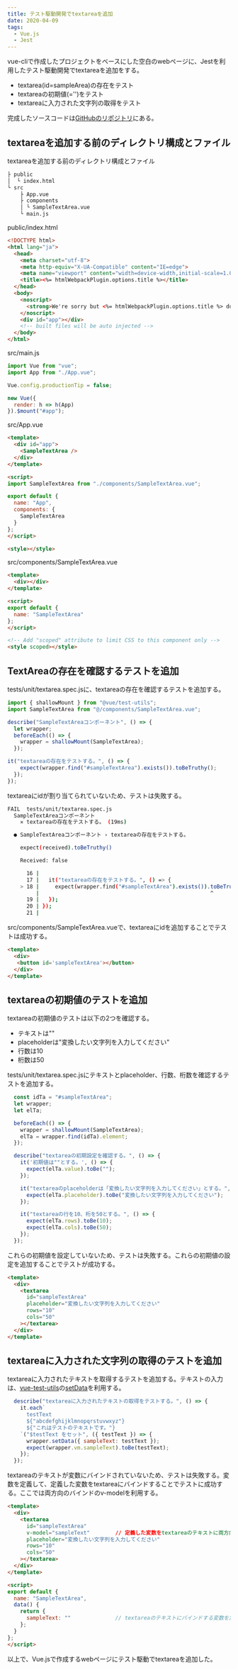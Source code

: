 ```yaml
---
title: テスト駆動開発でtextareaを追加
date: 2020-04-09
tags:
  - Vue.js
  - Jest
---
```


vue-cliで作成したプロジェクトをベースにした空白のwebページに、Jestを利用したテスト駆動開発でtextareaを追加をする。

- textarea(id=sampleArea)の存在をテスト
- textareaの初期値(='')をテスト
- textareaに入力された文字列の取得をテスト

完成したソースコードは[GitHubのリポジトリ](https://github.com/kubotama/sample_textarea)にある。

## textareaを追加する前のディレクトリ構成とファイル

textareaを追加する前のディレクトリ構成とファイル

```sh
├ public
│  └ index.html
└ src
    ├ App.vue
    ├ components
    │ └ SampleTextArea.vue
    └ main.js
```

public/index.html

```html
<!DOCTYPE html>
<html lang="ja">
  <head>
    <meta charset="utf-8">
    <meta http-equiv="X-UA-Compatible" content="IE=edge">
    <meta name="viewport" content="width=device-width,initial-scale=1.0">
    <title><%= htmlWebpackPlugin.options.title %></title>
  </head>
  <body>
    <noscript>
      <strong>We're sorry but <%= htmlWebpackPlugin.options.title %> doesn't work properly without JavaScript enabled. Please enable it to continue.</strong>
    </noscript>
    <div id="app"></div>
    <!-- built files will be auto injected -->
  </body>
</html>
```

src/main.js

```javascript
import Vue from "vue";
import App from "./App.vue";

Vue.config.productionTip = false;

new Vue({
  render: h => h(App)
}).$mount("#app");
```

src/App.vue

```html
<template>
  <div id="app">
    <SampleTextArea />
  </div>
</template>

<script>
import SampleTextArea from "./components/SampleTextArea.vue";

export default {
  name: "App",
  components: {
    SampleTextArea
  }
};
</script>

<style></style>
```

src/components/SampleTextArea.vue

```html
<template>
  <div></div>
</template>

<script>
export default {
  name: "SampleTextArea"
};
</script>

<!-- Add "scoped" attribute to limit CSS to this component only -->
<style scoped></style>
```

## TextAreaの存在を確認するテストを追加

tests/unit/textarea.spec.jsに、textareaの存在を確認するテストを追加する。

```javascript
import { shallowMount } from "@vue/test-utils";
import SampleTextArea from "@/components/SampleTextArea.vue";

describe("SampleTextAreaコンポーネント", () => {
  let wrapper;
  beforeEach(() => {
    wrapper = shallowMount(SampleTextArea);
  });

it("textareaの存在をテストする。", () => {
    expect(wrapper.find("#sampleTextArea").exists()).toBeTruthy();
  });
});
```

textareaにidが割り当てられていないため、テストは失敗する。

```sh
FAIL  tests/unit/textarea.spec.js
  SampleTextAreaコンポーネント
    ✕ textareaの存在をテストする。 (19ms)

  ● SampleTextAreaコンポーネント › textareaの存在をテストする。

    expect(received).toBeTruthy()

    Received: false

      16 |
      17 |   it("textareaの存在をテストする。", () => {
    > 18 |     expect(wrapper.find("#sampleTextArea").exists()).toBeTruthy();
         |                                                      ^
      19 |   });
      20 | });
      21 |
```

src/components/SampleTextArea.vueで、textareaにidを追加することでテストは成功する。

```html
<template>
  <div>
   <button id='sampleTextArea'></button>
  </div>
</template>
```

## textareaの初期値のテストを追加

textareaの初期値のテストは以下の2つを確認する。

- テキストは""
- placeholderは"変換したい文字列を入力してください"
- 行数は10
- 桁数は50

tests/unit/textarea.spec.jsにテキストとplaceholder、行数、桁数を確認するテストを追加する。

```javascript
  const idTa = "#sampleTextArea";
  let wrapper;
  let elTa;

  beforeEach(() => {
    wrapper = shallowMount(SampleTextArea);
    elTa = wrapper.find(idTa).element;
  });

  describe("textareaの初期設定を確認する。", () => {
    it('初期値は""とする。', () => {
      expect(elTa.value).toBe("");
    });

    it("textareaのplaceholderは「変換したい文字列を入力してください」とする。", () => {
      expect(elTa.placeholder).toBe("変換したい文字列を入力してください");
    });

    it("textareaの行を10、桁を50とする。", () => {
      expect(elTa.rows).toBe(10);
      expect(elTa.cols).toBe(50);
    });
  });
```

これらの初期値を設定していないため、テストは失敗する。これらの初期値の設定を追加することでテストが成功する。

```html
<template>
  <div>
    <textarea
      id="sampleTextArea"
      placeholder="変換したい文字列を入力してください"
      rows="10"
      cols="50"
    ></textarea>
  </div>
</template>
```

## textareaに入力された文字列の取得のテストを追加

textareaに入力されたテキストを取得するテストを追加する。テキストの入力は、[vue-test-utils](https://vue-test-utils.vuejs.org/ja/)の[setData](https://vue-test-utils.vuejs.org/ja/api/wrapper/#setdata-data)を利用する。

```javascript
  describe("textareaに入力されたテキストの取得をテストする。", () => {
    it.each`
      testText
      ${"abcdefghijklmnopqrstuvwxyz"}
      ${"これはテストのテキストです。"}
    `("$testText をセット", ({ testText }) => {
      wrapper.setData({ sampleText: testText });
      expect(wrapper.vm.sampleText).toBe(testText);
    });
  });
```

textareaのテキストが変数にバインドされていないため、テストは失敗する。変数を定義して、定義した変数をtextareaにバインドすることでテストに成功する。ここでは両方向のバインドのv-modelを利用する。

```html
<template>
  <div>
    <textarea
      id="sampleTextArea"
      v-model="sampleText"        // 定義した変数をtextareaのテキストに両方向でバインド
      placeholder="変換したい文字列を入力してください"
      rows="10"
      cols="50"
    ></textarea>
  </div>
</template>

<script>
export default {
  name: "SampleTextArea",
  data() {
    return {
      sampleText: ""              // textareaのテキストにバインドする変数を定義
    };
  }
};
</script>
```

以上で、Vue.jsで作成するwebページにテスト駆動でtextareaを追加した。
